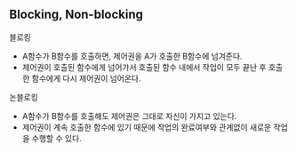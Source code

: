 ## Blocking, Non-blocking

블로킹

- A함수가 B함수를 호출하면, 제어권을 A가 호출한 B함수에 넘겨준다.
- 제어권이 호출된 함수에게 넘어가서 호출된 함수 내에서 작업이 모두 끝난 후 호출한 함수에게 다시 제어권이 넘어온다.

논블로킹

- A함수가 B함수를 호출해도 제어권은 그대로 자신이 가지고 있는다.
- 제어권이 계속 호출한 함수에 있기 때문에 작업의 완료여부와 관계없이 새로운 작업을 수행할 수 있다.
